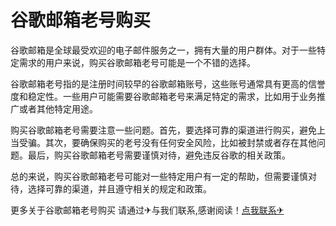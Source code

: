 # 谷歌邮箱老号购买

谷歌邮箱是全球最受欢迎的电子邮件服务之一，拥有大量的用户群体。对于一些特定需求的用户来说，购买谷歌邮箱老号可能是一个不错的选择。

谷歌邮箱老号指的是注册时间较早的谷歌邮箱账号，这些账号通常具有更高的信誉度和稳定性。一些用户可能需要谷歌邮箱老号来满足特定的需求，比如用于业务推广或者其他特定用途。

购买谷歌邮箱老号需要注意一些问题。首先，要选择可靠的渠道进行购买，避免上当受骗。其次，要确保购买的老号没有任何安全风险，比如被封禁或者存在其他问题。最后，购买谷歌邮箱老号需要谨慎对待，避免违反谷歌的相关政策。

总的来说，购买谷歌邮箱老号可能对一些特定用户有一定的帮助，但需要谨慎对待，选择可靠的渠道，并且遵守相关的规定和政策。

更多关于谷歌邮箱老号购买 请通过✈与我们联系,感谢阅读！[点我联系✈](https://s.G208.com)
